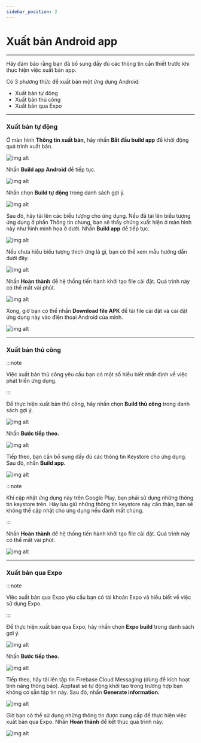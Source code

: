 ```yaml
---
sidebar_position: 2
---
```


# Xuất bản Android app
---
Hãy đảm bảo rằng bạn đã bổ sung đầy đủ các thông tin cần thiết trước khi thực hiện việc xuất bản app.

Có 3 phương thức để xuất bản một ứng dụng Android:

- Xuất bản tự động
- Xuất bản thủ công
- Xuất bản qua Expo

---
### Xuất bản tự động
Ở màn hình **Thông tin xuất bản,** hãy nhấn **Bắt đầu build app** để khởi động quá trình xuất bản.

![img alt](/img/publish-app/Android/200608-xuat-ban-android-01.jpeg)

Nhấn **Build app Android** để tiếp tục.

![img alt](/img/publish-app/Android/200608-xuat-ban-android-02.jpeg)

Nhấn chọn **Build tự động** trong danh sách gợi ý.

![img alt](/img/publish-app/Android/200608-xuat-ban-android-03.jpeg)

Sau đó, hãy tải lên các biểu tượng cho ứng dụng. Nếu đã tải lên biểu tượng ứng dụng ở phần Thông tin chung, bạn sẽ thấy chúng xuất hiện ở màn hình này như hình minh họa ở dưới. Nhấn **Build app** để tiếp tục.

![img alt](/img/publish-app/Android/200608-xuat-ban-android-04.jpeg)

Nếu chưa hiểu biểu tượng thích ứng là gì, bạn có thể xem mẫu hướng dẫn dưới đây.

![img alt](/img/publish-app/Android/200608-xuat-ban-android-05.jpeg)

Nhấn **Hoàn thành** để hệ thống tiến hành khởi tạo file cài đặt. Quá trình này có thể mất vài phút.

![img alt](/img/publish-app/Android/200608-xuat-ban-android-06.jpeg)

Xong, giờ bạn có thể nhấn **Download file APK** để tải file cài đặt và cài đặt ứng dụng này vào điện thoại Android của mình.

![img alt](/img/publish-app/Android/200608-xuat-ban-android-07.jpeg)

---

### Xuất bản thủ công

:::note

Việc xuất bản thủ công yêu cầu bạn có một số hiểu biết nhất định về việc phát triển ứng dụng. 

:::

Để thực hiện xuất bản thủ công, hãy nhấn chọn **Build thủ công** trong danh sách gợi ý.

![img alt](/img/publish-app/Android/200608-xuat-ban-android-08.jpeg)

Nhấn **Bước tiếp theo.**

![img alt](/img/publish-app/Android/200608-xuat-ban-android-09.jpeg)

Tiếp theo, bạn cần bổ sung đầy đủ các thông tin Keystore cho ứng dụng. Sau đó, nhấn **Build app.**

![img alt](/img/publish-app/Android/200608-xuat-ban-android-10.jpeg)


:::note

Khi cập nhật ứng dụng này trên Google Play, bạn phải sử dụng những thông tin keystore trên.
Hãy lưu giữ những thông tin keystore này cẩn thận, bạn sẽ không thể cập nhật cho ứng dụng nếu đánh mất chúng.

:::

Nhấn **Hoàn thành** để hệ thống tiến hành khởi tạo file cài đặt. Quá trình này có thể mất vài phút.

![img alt](/img/publish-app/Android/200608-xuat-ban-android-06.jpeg)

---

### Xuất bản qua Expo

:::note

Việc xuất bản qua Expo yêu cầu bạn có tài khoản Expo và hiểu biết về việc sử dụng Expo.

:::

Để thực hiện xuất bản qua Expo, hãy nhấn chọn **Expo build** trong danh sách gợi ý.

![img alt](/img/publish-app/Android/200608-xuat-ban-android-12.jpeg)

Nhấn **Bước tiếp theo.**

![img alt](/img/publish-app/Android/200608-xuat-ban-android-13.jpeg)

Tiếp theo, hãy tải lên tập tin Firebase Cloud Messaging (dùng để kích hoạt tính năng thông báo). Appfast sẽ tự động khởi tạo trong trường hợp bạn không có sẵn tập tin này. Sau đó, nhấn **Generate information.**

![img alt](/img/publish-app/Android/200608-xuat-ban-android-14.jpeg)

Giờ bạn có thể sử dụng những thông tin được cung cấp để thực hiện việc xuất bản qua Expo. Nhấn **Hoàn thành** để kết thúc quá trình này.

![img alt](/img/publish-app/Android/200608-xuat-ban-android-15.jpeg)
